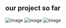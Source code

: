 ## our project so far
![image](https://user-images.githubusercontent.com/113055197/213476814-495b9a45-3e66-45ff-a588-d1f73900c4e5.png)
![image](https://user-images.githubusercontent.com/113055197/213476931-2a4986ec-eb3b-4cfb-a2b4-abe1d288f0d4.png)
![image](https://user-images.githubusercontent.com/113055197/213476987-5c6e522e-2589-49f2-bc32-efa73c42288a.png)

